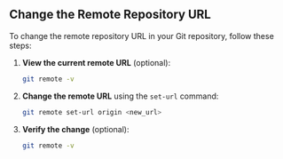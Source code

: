 ## Change the Remote Repository URL

To change the remote repository URL in your Git repository, follow these steps:

1. **View the current remote URL** (optional):

   ```bash
   git remote -v
   ```

2. **Change the remote URL** using the `set-url` command:

   ```bash
   git remote set-url origin <new_url>
   ```

3. **Verify the change** (optional):
   ```bash
   git remote -v
   ```
